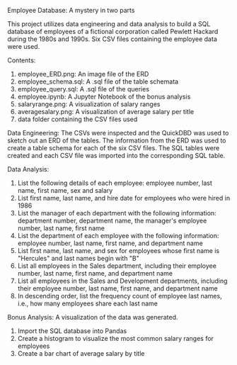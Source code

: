 Employee Database: A mystery in two parts

This project utilizes data engineering and data analysis to build a SQL database of employees of a fictional corporation called Pewlett Hackard during the 1980s and 1990s. Six CSV files containing the employee data were used.

Contents:
1. employee_ERD.png: An image file of the ERD
2. employee_schema.sql: A .sql file of the table schemata
3. employee_query.sql: A .sql file of the queries
4. employee.ipynb: A Jupyter Notebook of the bonus analysis
5. salaryrange.png: A visualization of salary ranges
6. averagesalary.png: A visualization of average salary per title
7. data folder containing the CSV files used

Data Engineering:
The CSVs were inspected and the QuickDBD was used to sketch out an ERD of the tables. The information from the ERD was used to create a table schema for each of the six CSV files. The SQL tables were created and each CSV file was imported into the corresponding SQL table.

Data Analysis:
1. List the following details of each employee: employee number, last name, first name, sex and salary
2. List first name, last name, and hire date for employees who were hired in 1986
3. List the manager of each department with the following information: department number, department name, the manager's employee number, last name, first name
4. List the department of each employee with the following information: employee number, last name, first name, and department name
5. List first name, last name, and sex for employees whose first name is "Hercules" and last names begin with "B"
6. List all employees in the Sales department, including their employee number, last name, first name, and department name
7. List all employees in the Sales and Development departments, including their employee number, last name, first name, and department name
8. In descending order, list the frequency count of employee last names, i.e., how many employees share each last name

Bonus Analysis: A visualization of the data was generated.
1. Import the SQL database into Pandas
2. Create a histogram to visualize the most common salary ranges for employees
3. Create a bar chart of average salary by title
